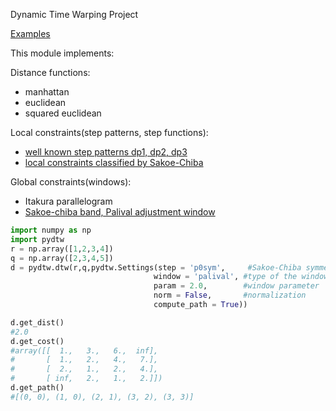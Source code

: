 Dynamic Time Warping Project

[Examples](http://nbviewer.ipython.org/github/honeyext/cdtw/blob/master/examples.ipynb)

This module implements:

Distance functions:
 * manhattan 
 * euclidean 
 * squared euclidean

Local constraints(step patterns, step functions):
 * [well known step patterns dp1, dp2, dp3][1]
 * [local constraints classified by Sakoe-Chiba][2]

Global constraints(windows):
 * Itakura parallelogram
 * [Sakoe-chiba band, Palival adjustment window][3]
 
```python
import numpy as np
import pydtw
r = np.array([1,2,3,4])
q = np.array([2,3,4,5])
d = pydtw.dtw(r,q,pydtw.Settings(step = 'p0sym',     #Sakoe-Chiba symmetric step with slope constraint p = 0
                                window = 'palival', #type of the window
                                param = 2.0,        #window parameter
                                norm = False,       #normalization
                                compute_path = True))

d.get_dist()
#2.0
d.get_cost()
#array([[  1.,   3.,   6.,  inf],
#       [  1.,   2.,   4.,   7.],
#       [  2.,   1.,   2.,   4.],
#       [ inf,   2.,   1.,   2.]])
d.get_path()
#[(0, 0), (1, 0), (2, 1), (3, 2), (3, 3)]

  


```

[1]: http://cyber.felk.cvut.cz/gerstner/teaching/zbd/dtw.pdf
[2]: http://ieeexplore.ieee.org/xpl/login.jsp?tp=&arnumber=1163055&url=http%3A%2F%2Fieeexplore.ieee.org%2Fxpls%2Fabs_all.jsp%3Farnumber%3D1163055
[3]: https://maxwell.ict.griffith.edu.au/spl/publications/papers/sigpro82_kkp_dtw.pdf
